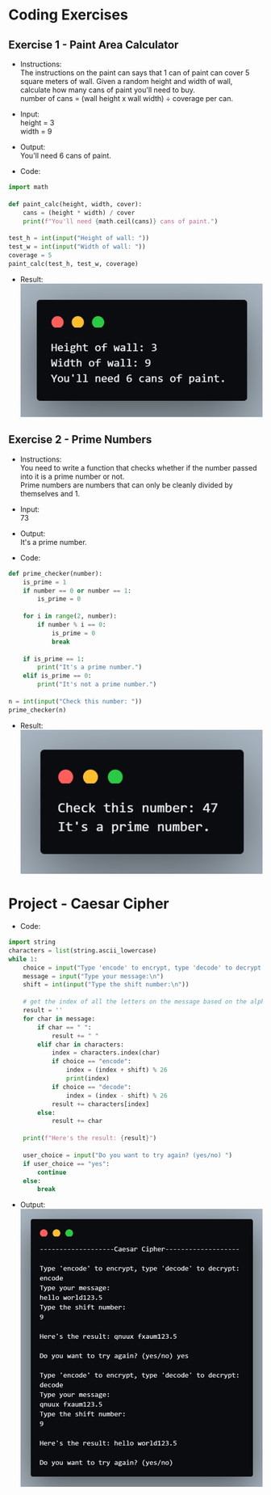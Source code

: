 # Coding Exercises

## Exercise 1 - Paint Area Calculator
- Instructions:<br>
The instructions on the paint can says that 1 can of paint can cover 5 square meters of wall. Given a random height and width of wall, calculate how many cans of paint you'll need to buy.<br>
number of cans = (wall height x wall width) ÷ coverage per can.

- Input:<br>
height = 3<br>
width = 9

- Output:<br>
You'll need 6 cans of paint.

- Code:
```py
import math

def paint_calc(height, width, cover):
    cans = (height * width) / cover
    print(f"You'll need {math.ceil(cans)} cans of paint.")

test_h = int(input("Height of wall: "))
test_w = int(input("Width of wall: "))
coverage = 5
paint_calc(test_h, test_w, coverage)
```

- Result:<br>
![Day 8 Exercise 1](../assets/img/08_exercise_1.png)

## Exercise 2 - Prime Numbers
- Instructions:<br>
You need to write a function that checks whether if the number passed into it is a prime number or not.<br>
Prime numbers are numbers that can only be cleanly divided by themselves and 1.

- Input:<br>
73

- Output:<br>
It's a prime number.

- Code:
```py
def prime_checker(number):
    is_prime = 1
    if number == 0 or number == 1:
        is_prime = 0

    for i in range(2, number):
        if number % i == 0:
            is_prime = 0
            break

    if is_prime == 1:
        print("It's a prime number.")
    elif is_prime == 0:
        print("It's not a prime number.")

n = int(input("Check this number: "))
prime_checker(n)
```

- Result:<br>
![Day 8 Exercise 2](../assets/img/08_exercise_2.png)

# Project - Caesar Cipher
- Code: 
```py
import string 
characters = list(string.ascii_lowercase)
while 1:
    choice = input("Type 'encode' to encrypt, type 'decode' to decrypt:\n")
    message = input("Type your message:\n")
    shift = int(input("Type the shift number:\n"))

    # get the index of all the letters on the message based on the alphabet and add the shift number
    result = ''
    for char in message:
        if char == " ":
            result += " "
        elif char in characters:
            index = characters.index(char)
            if choice == "encode":
                index = (index + shift) % 26
                print(index)
            if choice == "decode":
                index = (index - shift) % 26
            result += characters[index]
        else:
            result += char

    print(f"Here's the result: {result}")

    user_choice = input("Do you want to try again? (yes/no) ")
    if user_choice == "yes":
        continue
    else:
        break
```

- Output:<br>
![Caesar Cipher](../assets/img/08_project.png)